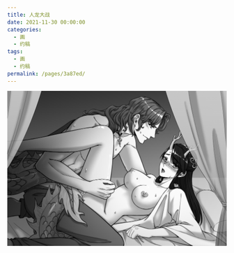 ```yaml
---
title: 人龙大战
date: 2021-11-30 00:00:00
categories: 
  - 画
  - 约稿
tags: 
  - 画
  - 约稿
permalink: /pages/3a87ed/
---
```


![11](/img/bingzhenqishui/11.jpg)
